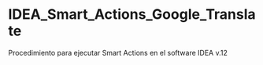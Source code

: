 # IDEA_Smart_Actions_Google_Translate
Procedimiento para ejecutar Smart Actions en el software IDEA v.12
